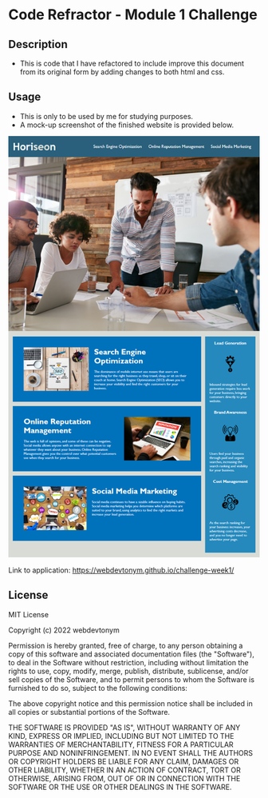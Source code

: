 # Code Refractor - Module 1 Challenge

## Description

- This is code that I have refactored to include improve this document from its original form by adding changes to both html and css.

## Usage

- This is only to be used by me for studying purposes.
- A mock-up screenshot of the finished website is provided below.

![challenge-demo](assets/images/01-html-css-git-challenge-demo.png)

Link to application: https://webdevtonym.github.io/challenge-week1/

## License

MIT License

Copyright (c) 2022 webdevtonym

Permission is hereby granted, free of charge, to any person obtaining a copy
of this software and associated documentation files (the "Software"), to deal
in the Software without restriction, including without limitation the rights
to use, copy, modify, merge, publish, distribute, sublicense, and/or sell
copies of the Software, and to permit persons to whom the Software is
furnished to do so, subject to the following conditions:

The above copyright notice and this permission notice shall be included in all
copies or substantial portions of the Software.

THE SOFTWARE IS PROVIDED "AS IS", WITHOUT WARRANTY OF ANY KIND, EXPRESS OR
IMPLIED, INCLUDING BUT NOT LIMITED TO THE WARRANTIES OF MERCHANTABILITY,
FITNESS FOR A PARTICULAR PURPOSE AND NONINFRINGEMENT. IN NO EVENT SHALL THE
AUTHORS OR COPYRIGHT HOLDERS BE LIABLE FOR ANY CLAIM, DAMAGES OR OTHER
LIABILITY, WHETHER IN AN ACTION OF CONTRACT, TORT OR OTHERWISE, ARISING FROM,
OUT OF OR IN CONNECTION WITH THE SOFTWARE OR THE USE OR OTHER DEALINGS IN THE
SOFTWARE.
